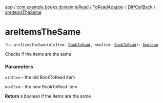 [app](../../../index.md) / [com.example.books.domain.toRead](../../index.md) / [ToReadAdapter](../index.md) / [DiffCallBack](index.md) / [areItemsTheSame](./are-items-the-same.md)

# areItemsTheSame

`fun areItemsTheSame(oldItem: `[`BookToRead`](../../../com.example.books.data.toread/-book-to-read/index.md)`, newItem: `[`BookToRead`](../../../com.example.books.data.toread/-book-to-read/index.md)`): `[`Boolean`](https://kotlinlang.org/api/latest/jvm/stdlib/kotlin/-boolean/index.html)

Checks if the items are the same

### Parameters

`oldItem` - the old BookToRead item

`newItem` - the new BookToRead item

**Return**
a boolean if the items are the same

